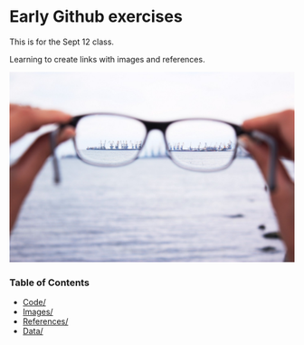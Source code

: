 # Early Github exercises
This is for the Sept 12 class.

Learning to create links with images and references.

![Image1](./images/Image1.jpg)


### Table of Contents

- [Code/](./code)
- [Images/](./images)
- [References/](./references)
- [Data/](./data)

